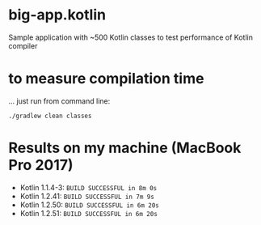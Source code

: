 # big-app.kotlin
Sample application with ~500 Kotlin classes to test performance of Kotlin compiler

# to measure compilation time
 
... just run from command line:

```
./gradlew clean classes
```

# Results on my machine (MacBook Pro 2017) 
* Kotlin 1.1.4-3:         `BUILD SUCCESSFUL in 8m 0s`
* Kotlin 1.2.41:          `BUILD SUCCESSFUL in 7m 9s`
* Kotlin 1.2.50:          `BUILD SUCCESSFUL in 6m 20s`
* Kotlin 1.2.51:          `BUILD SUCCESSFUL in 6m 20s`